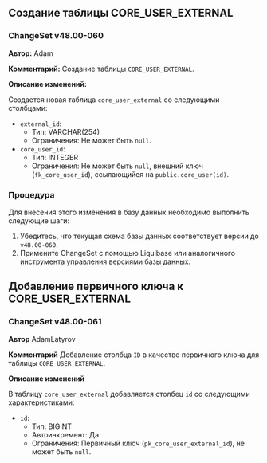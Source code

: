 ## Создание таблицы CORE_USER_EXTERNAL

### ChangeSet v48.00-060

**Автор:** Adam

**Комментарий:** Создание таблицы `CORE_USER_EXTERNAL`.

**Описание изменений:**

Создается новая таблица `core_user_external` со следующими столбцами:

- `external_id`:
    - Тип: VARCHAR(254)
    - Ограничения: Не может быть `null`.
- `core_user_id`:
    - Тип: INTEGER
    - Ограничения: Не может быть `null`, внешний ключ (`fk_core_user_id`), ссылающийся на `public.core_user(id)`.

### Процедура

Для внесения этого изменения в базу данных необходимо выполнить следующие шаги:

1. Убедитесь, что текущая схема базы данных соответствует версии до `v48.00-060`.
2. Примените ChangeSet с помощью Liquibase или аналогичного инструмента управления версиями базы данных.

## Добавление первичного ключа к CORE_USER_EXTERNAL

### ChangeSet v48.00-061

**Автор** AdamLatyrov

**Комментарий** Добавление столбца `ID` в качестве первичного ключа для таблицы `CORE_USER_EXTERNAL`.

**Описание изменений**

В таблицу `core_user_external` добавляется столбец `id` со следующими характеристиками:

- `id`:
    - Тип: BIGINT
    - Автоинкремент: Да
    - Ограничения: Первичный ключ (`pk_core_user_external_id`), не может быть `null`.